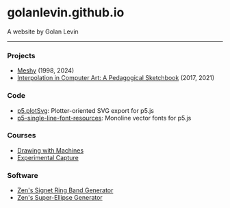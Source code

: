 # golanlevin.github.io

A website by Golan Levin

---

### Projects

* [Meshy](meshy/index.html) (1998, 2024)
* [Interpolation in Computer Art: A Pedagogical Sketchbook](interpolation_sketchbook/README.md) (2017, 2021)


### Code

* [p5.plotSvg](https://github.com/golanlevin/p5.plotSvg): Plotter-oriented SVG export for p5.js
* [p5-single-line-font-resources](https://github.com/golanlevin/p5-single-line-font-resources): Monoline vector fonts for p5.js


### Courses

* [Drawing with Machines](https://github.com/golanlevin/DrawingWithMachines)
* [Experimental Capture](https://github.com/golanlevin/ExperimentalCapture)


### Software

* [Zen's Signet Ring Band Generator](ring/index.html)
* [Zen's Super-Ellipse Generator](ellipse/index.html)


